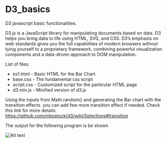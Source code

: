 # D3_basics
D3 javascript basic functionalities. 

D3.js is a JavaScript library for manipulating documents based on data. D3 helps you bring data to life using HTML, SVG, and CSS. D3’s emphasis on web standards gives you the full capabilities of modern browsers without tying yourself to a proprietary framework, combining powerful visualization components and a data-driven approach to DOM manipulation.

List of files:
  * ex1.html - Basic HTML for the Bar Chart
  * base.css - The fundamental css script
  * script.css - Customized script for the particular HTML page
  * d3.min.js - Minified version of d3.js
  
  
Using the inputs from Math.random() and generating the Bar chart with the transition effects. you can add few more transition effect if needed. Check this link for more details: https://github.com/mbostock/d3/wiki/Selections#transition

The output for the following program is be shown

![Alt text](https://github.com/Vignesh6v/D3_basics/blob/master/barchart.png "Bar chart with tooltips")
